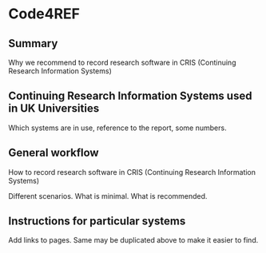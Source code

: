# Code4REF

## Summary

Why we recommend to record research software in
CRIS (Continuing Research Information Systems)

## Continuing Research Information Systems used in UK Universities

Which systems are in use, reference to the report, some numbers.

## General workflow

How to record research software in CRIS (Continuing Research Information Systems)

Different scenarios. What is minimal. What is recommended.

## Instructions for particular systems

Add links to pages. Same may be duplicated above to make it easier to find.